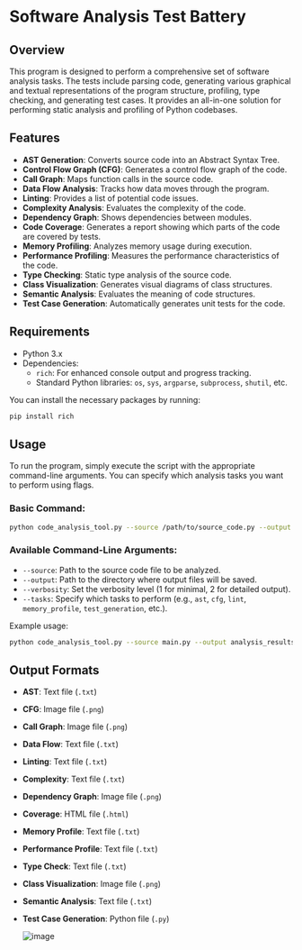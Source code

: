 # Software Analysis Test Battery

## Overview

This program is designed to perform a comprehensive set of software analysis tasks. The tests include parsing code, generating various graphical and textual representations of the program structure, profiling, type checking, and generating test cases. It provides an all-in-one solution for performing static analysis and profiling of Python codebases.

## Features

- **AST Generation**: Converts source code into an Abstract Syntax Tree.
- **Control Flow Graph (CFG)**: Generates a control flow graph of the code.
- **Call Graph**: Maps function calls in the source code.
- **Data Flow Analysis**: Tracks how data moves through the program.
- **Linting**: Provides a list of potential code issues.
- **Complexity Analysis**: Evaluates the complexity of the code.
- **Dependency Graph**: Shows dependencies between modules.
- **Code Coverage**: Generates a report showing which parts of the code are covered by tests.
- **Memory Profiling**: Analyzes memory usage during execution.
- **Performance Profiling**: Measures the performance characteristics of the code.
- **Type Checking**: Static type analysis of the source code.
- **Class Visualization**: Generates visual diagrams of class structures.
- **Semantic Analysis**: Evaluates the meaning of code structures.
- **Test Case Generation**: Automatically generates unit tests for the code.

## Requirements

- Python 3.x
- Dependencies:
  - `rich`: For enhanced console output and progress tracking.
  - Standard Python libraries: `os`, `sys`, `argparse`, `subprocess`, `shutil`, etc.

You can install the necessary packages by running:

```bash
pip install rich
```

## Usage

To run the program, simply execute the script with the appropriate command-line arguments. You can specify which analysis tasks you want to perform using flags.

### Basic Command:

```bash
python code_analysis_tool.py --source /path/to/source_code.py --output /path/to/output_directory
```

### Available Command-Line Arguments:

- `--source`: Path to the source code file to be analyzed.
- `--output`: Path to the directory where output files will be saved.
- `--verbosity`: Set the verbosity level (1 for minimal, 2 for detailed output).
- `--tasks`: Specify which tasks to perform (e.g., `ast`, `cfg`, `lint`, `memory_profile`, `test_generation`, etc.).

Example usage:

```bash
python code_analysis_tool.py --source main.py --output analysis_results --verbosity 2 --tasks ast,cfg,lint
```

## Output Formats

- **AST**: Text file (`.txt`)
- **CFG**: Image file (`.png`)
- **Call Graph**: Image file (`.png`)
- **Data Flow**: Text file (`.txt`)
- **Linting**: Text file (`.txt`)
- **Complexity**: Text file (`.txt`)
- **Dependency Graph**: Image file (`.png`)
- **Coverage**: HTML file (`.html`)
- **Memory Profile**: Text file (`.txt`)
- **Performance Profile**: Text file (`.txt`)
- **Type Check**: Text file (`.txt`)
- **Class Visualization**: Image file (`.png`)
- **Semantic Analysis**: Text file (`.txt`)
- **Test Case Generation**: Python file (`.py`)

  ![image](https://github.com/user-attachments/assets/84d541d0-ca5a-418f-a974-fcd89457ecf5)

